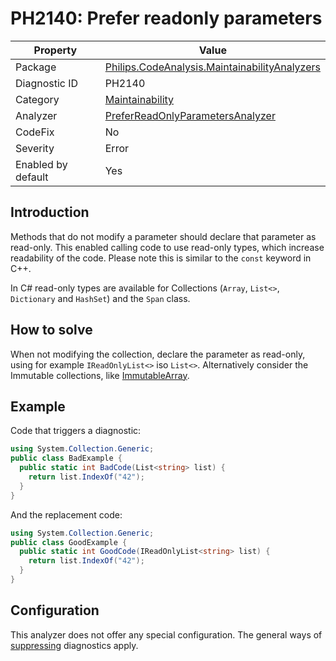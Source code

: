 # PH2140: Prefer readonly parameters

| Property | Value  |
|--|--|
| Package | [Philips.CodeAnalysis.MaintainabilityAnalyzers](https://www.nuget.org/packages/Philips.CodeAnalysis.MaintainabilityAnalyzers) |
| Diagnostic ID | PH2140 |
| Category  | [Maintainability](../Maintainability.md) |
| Analyzer | [PreferReadOnlyParametersAnalyzer](https://github.com/philips-software/roslyn-analyzers/blob/main/Philips.CodeAnalysis.MaintainabilityAnalyzers/Maintainability/PreferReadOnlyParametersAnalyzer.cs)
| CodeFix  | No |
| Severity | Error |
| Enabled by default | Yes |

## Introduction

Methods that do not modify a parameter should declare that parameter as read-only. This enabled calling code to use read-only types, which increase readability of the code. Please note this is similar to the `const` keyword in C++.

In C# read-only types are available for Collections (`Array`, `List<>`, `Dictionary` and `HashSet`) and the `Span` class. 

## How to solve

When not modifying the collection, declare the parameter as read-only, using for example `IReadOnlyList<>` iso `List<>`. Alternatively consider the Immutable collections, like [ImmutableArray](https://learn.microsoft.com/en-us/dotnet/api/system.collections.immutable.immutablearray?view=net-7.0).

## Example

Code that triggers a diagnostic:
``` cs
using System.Collection.Generic;
public class BadExample {
  public static int BadCode(List<string> list) {
    return list.IndexOf("42");
  }
}
```

And the replacement code:
``` cs
using System.Collection.Generic;
public class GoodExample {
  public static int GoodCode(IReadOnlyList<string> list) {
    return list.IndexOf("42");
  }
}
```

## Configuration

This analyzer does not offer any special configuration. The general ways of [suppressing](https://learn.microsoft.com/en-us/dotnet/fundamentals/code-analysis/suppress-warnings) diagnostics apply.